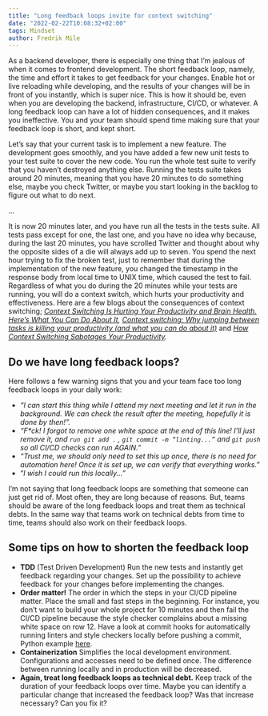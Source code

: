 ```yaml
---
title: "Long feedback loops invite for context switching"
date: "2022-02-22T10:08:32+02:00"
tags: Mindset
author: Fredrik Mile
---
```

As a backend developer, there is especially one thing that I’m jealous of when it comes to frontend development. The short feedback loop, namely, the time and effort it takes to get feedback for your changes. Enable hot or live reloading while developing, and the results of your changes will be in front of you instantly, which is super nice. This is how it should be, even when you are developing the backend, infrastructure, CI/CD, or whatever. A long feedback loop can have a lot of hidden consequences, and it makes you ineffective. You and your team should spend time making sure that your feedback loop is short, and kept short.

Let’s say that your current task is to implement a new feature. The development goes smoothly, and you have added a few new unit tests to your test suite to cover the new code. You run the whole test suite to verify that you haven’t destroyed anything else. Running the tests suite takes around 20 minutes, meaning that you have 20 minutes to do something else, maybe you check Twitter, or maybe you start looking in the backlog to figure out what to do next.

...

It is now 20 minutes later, and you have run all the tests in the tests suite. All tests pass except for one, the last one, and you have no idea why because, during the last 20 minutes, you have scrolled Twitter and thought about why the opposite sides of a die will always add up to seven. You spend the next hour trying to fix the broken test, just to remember that during the implementation of the new feature, you changed the timestamp in the response body from local time to UNIX time, which caused the test to fail. Regardless of what you do during the 20 minutes while your tests are running, you will do a context switch, which hurts your productivity and effectiveness. Here are a few blogs about the consequences of context switching; *[Context Switching Is Hurting Your Productivity and Brain Health. Here’s What You Can Do About It](https://blog.pleexy.com/context-switching-is-hurting-your-productivity-and-brain-health-heres-what-you-can-do-about-it-5bdcebd1fd42), [Context switching: Why jumping between tasks is killing your productivity (and what you can do about it)](https://blog.rescuetime.com/context-switching/)* and *[How Context Switching Sabotages Your Productivity](https://blog.doist.com/context-switching/).* 

## Do we have long feedback loops?

Here follows a few warning signs that you and your team face too long feedback loops in your daily work:

- *“I can start this thing while I attend my next meeting and let it run in the background. We can check the result after the meeting, hopefully it is done by then!”.*
- *“F\*ck! I forgot to remove one white space at the end of this line! I’ll just remove it, and ```run git add .``` , `git commit -m “linting...”` and `git push` so all CI/CD checks can run AGAIN.”*
- *“Trust me, we should only need to set this up once, there is no need for automation here! Once it is set up, we can verify that everything works.”*
- “*I wish I could run this locally...”*

I’m not saying that long feedback loops are something that someone can just get rid of. Most often, they are long because of reasons. But, teams should be aware of the long feedback loops and treat them as technical debts. In the same way that teams work on technical debts from time to time, teams should also work on their feedback loops.

## Some tips on how to shorten the feedback loop

- **TDD** (Test Driven Development) Run the new tests and instantly get feedback regarding your changes. Set up the possibility to achieve feedback for your changes before implementing the changes.
- **Order matter!** The order in which the steps in your CI/CD pipeline matter. Place the small and fast steps in the beginning. For instance, you don’t want to build your whole project for 10 minutes and then fail the CI/CD pipeline because the style checker complains about a missing white space on row 12. Have a look at commit hooks for automatically running linters and style checkers locally before pushing a commit, Python example [here](https://ljvmiranda921.github.io/notebook/2018/06/21/precommits-using-black-and-flake8/).
- **Containerization** Simplifies the local development environment. Configurations and accesses need to be defined once. The difference between running locally and in production will be decreased.
- **Again, treat long feedback loops as technical debt.** Keep track of the duration of your feedback loops over time. Maybe you can identify a particular change that increased the feedback loop? Was that increase necessary? Can you fix it?
